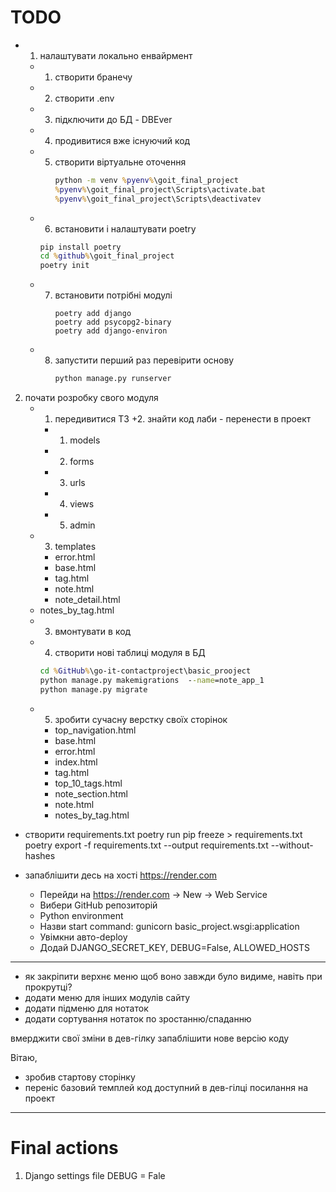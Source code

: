 # TODO
+ 1. налаштувати локально енвайрмент
   + 1. створити бранечу
   + 2. створити .env
   + 3. підключити до БД - DBEver
   + 4. продивитися вже існуючий код
   + 5. створити віртуальне оточення      
        ```cmd
        python -m venv %pyenv%\goit_final_project
        %pyenv%\goit_final_project\Scripts\activate.bat
        %pyenv%\goit_final_project\Scripts\deactivatev
        ```
    + 6. встановити і налаштувати poetry
        ```cmd
        pip install poetry
        cd %github%\goit_final_project
        poetry init
        ```
   + 7. встановити потрібні модулі
        ```
        poetry add django
        poetry add psycopg2-binary
        poetry add django-environ
        ```
   + 8. запустити перший раз перевірити основу
        ```cmd
        python manage.py runserver
        ```
2. почати розробку свого модуля
   + 1. передивитися ТЗ
   +2. знайти код лаби - перенести в проект
      + 1. models
      + 2. forms
      + 3. urls
      + 4. views
      + 5. admin
    + 3. templates
        + error.html
        + base.html
        + tag.html
        + note.html
        + note_detail.html
     + notes_by_tag.html
   + 3. вмонтувати в код
   + 4. створити нові таблиці модуля в БД
     ```cmd
     cd %GitHub%\go-it-contactproject\basic_prooject
     python manage.py makemigrations  --name=note_app_1
     python manage.py migrate
     ```
   + 5. зробити сучасну верстку своїх сторінок
      + top_navigation.html
      + base.html
      + error.html
      + index.html
      + tag.html
      + top_10_tags.html
      + note_section.html
      + note.html
      + notes_by_tag.html
     
+ створити requirements.txt
     poetry run pip freeze > requirements.txt
     poetry export -f requirements.txt --output requirements.txt --without-hashes

+ запаблішити десь на хості https://render.com
     + Перейди на https://render.com → New → Web Service
     + Вибери GitHub репозиторій
     + Python environment
     + Назви start command:
          gunicorn basic_project.wsgi:application
     + Увімкни авто-deploy
     + Додай DJANGO_SECRET_KEY, DEBUG=False, ALLOWED_HOSTS

-----
+ як закріпити верхнє меню щоб воно завжди було видиме, навіть при прокрутці?
+ додати меню для інших модулів сайту
+ додати підменю для нотаток
+ додати сортування нотаток по зростанню/спаданню

вмерджити свої зміни в дев-гілку
     запаблішити нове версію коду

Вітаю,
* зробив стартову сторінку
* переніс базовий темплей
код доступний в дев-гілці
посилання на проект
----
# Final actions
1. Django settings file
     DEBUG = Fale
